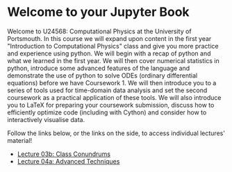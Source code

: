 # Welcome to your Jupyter Book

Welcome to U24568: Computational Physics at the University of Portsmouth. In this course we will expand upon content in the first year "Introduction to Computational Physics" class and give you more practice and experience using python. We will begin with a recap of python and what we learned in the first year. We will then cover numerical statistics in python, introduce some advanced features of the language and demonstrate the use of python to solve ODEs (ordinary differential equations) before we have Coursework 1. We will then introduce you to a series of tools used for time-domain data analysis and set the second coursework as a practical application of these tools. We will also introduce you to LaTeX for preparing your coursework submission, discuss how to efficiently optimize code (including with Cython) and consider how to interactively visualise data. 

Follow the links below, or the links on the side, to access individual lectures' material!

* [Lecture 03b: Class Conundrums](03b/overview.md)
* [Lecture 04a: Advanced Techniques](04a/overview.md)
